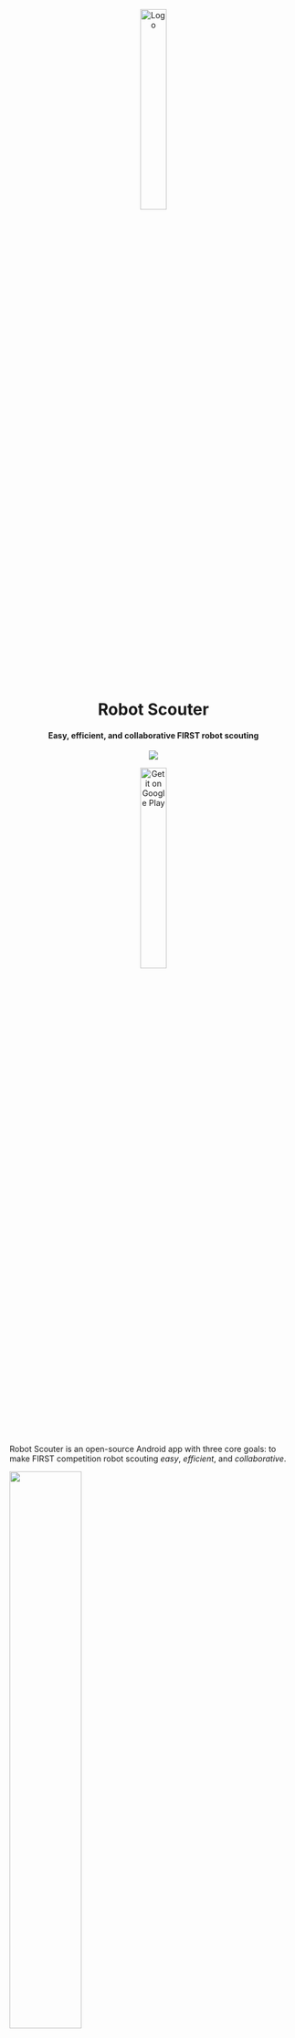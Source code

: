<p align="center">
    <a href="https://play.google.com/store/apps/details?id=com.supercilex.robotscouter&utm_source=https://github.com/SUPERCILEX/Robot-Scouter/">
        <img alt="Logo" src="https://supercilex.github.io/Robot-Scouter/assets/logo.svg" width="30%" />
    </a>
</p>

<h1 align="center">
    Robot Scouter
</h1>

<h4 align="center">
    Easy, efficient, and collaborative FIRST robot scouting
</h4>

<p align="center">
    <a href="https://travis-ci.org/SUPERCILEX/Robot-Scouter">
        <img src="https://img.shields.io/travis/SUPERCILEX/Robot-Scouter/master.svg?style=flat-square" />
    </a>
</p>

<p align="center">
    <a href="https://play.google.com/store/apps/details?id=com.supercilex.robotscouter&utm_source=https://github.com/SUPERCILEX/Robot-Scouter/">
         <img alt="Get it on Google Play" src="https://play.google.com/intl/en_us/badges/images/generic/en_badge_web_generic.png" width="30%" />
    </a>
</p>

Robot Scouter is an open-source Android app with three core goals:
to make FIRST competition robot scouting _easy_, _efficient_, and _collaborative_.

<img src="docs/demo.gif" width="50%" height="50%" />

## Table of Contents

- [Features](#features)
  - [Highlights](#highlights-)
  - [Scouting](#scouting-)
  - [Templates](#templates-)
  - [Exporting](#exporting-)
- [Contributing](#contributing-)
  - [Updating templates](#updating-templates-️)
  - [Learning](#learning-)
- [Environment setup](#environment-setup-)
- [Psst...](#psst-)

## Features

### Highlights ✨

- Full offline support 📡
- No setup required (i.e. no databases)
- Customizable scouting templates
- Advanced export capabilities
- Integration with [The Blue Alliance](https://www.thebluealliance.com)

### Scouting 📃

- Simple yet powerful collaboration both within and between teams 🔗
- Multiple people can scout the same team, different teams, or go solo on Android N and use split
  screen mode to scout several teams at once 😎
- Numerous metrics to choose from:
  - Header (title) 🔖
  - Checkbox (true/false) ✅
  - Stopwatch (for keeping track of cycle time) ⏱️
  - Counter (numerical) 🔢
  - Item selector (list) 📝
  - Notes (textual) 📜

### Templates 📋

- Fully customizable and independent from each year's game
- Defaults are provided for the current year's game

### Exporting 📊

- Advanced spreadsheet exporting:
  - Statistics and charts are automatically generated for each team
  - A global average sheet is included to compare teams against each other
  - Fancy formatting on devices with Android Lollipop (API 21) and above
- PSA: Excel spreadsheets can easily be
  [converted to Google Sheets](https://support.google.com/docs/answer/6055139)
- JSON exports are also supported for custom analysis (e.g. in Tableau)

## Contributing 💗

Want to add features, fix bugs, or just poke around the code? No problem! Just make sure to read
the [contribution guidelines](CONTRIBUTING.md) before getting in too deep.

If you know another language, please help
[translate Robot Scouter](https://www.transifex.com/supercilex/robot-scouter/)!

### Updating templates ⬆️

Anyone can do it! Simply follow
[the instructions](https://github.com/SUPERCILEX/Robot-Scouter/blob/master/app/server/functions/src/main/kotlin/com/supercilex/robotscouter/server/functions/Templates.kt)
throughout the file and send a pull request with your changes.

### Learning 📚

- Get familiar with [Firebase](https://firebase.google.com) to understand the core technologies behind Robot Scouter
- Take careful note of [Firestore](https://firebase.google.com/docs/firestore/) and
  [Firebase-UI](https://github.com/firebase/FirebaseUI-Android)

## Environment setup 💻

1. Run `./gradlew setup`
1. If you are working with Firestore or need access to other Firebase technologies,
   [create your own Firebase project](https://firebase.google.com/docs/android/setup#manually_add_firebase)
   and replace the dummy [google-services.json](ci-dummies/google-services.json) with the one
   created in your Firebase project
1. Run `./gradlew presubmit` to make sure the Travis build will pass
1. That's it! 🚀

## Psst... 🤐

If you want to get the latest build from master, you can join the
[alpha testers community](https://plus.google.com/communities/111840458526472018249)
and the [beta](https://play.google.com/apps/testing/com.supercilex.robotscouter).

